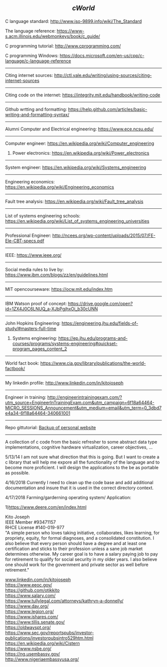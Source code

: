 ***<p align="center">cWorld</p>***
-----------------------------------------------------------------------------------------------------------

C language standard: http://www.iso-9899.info/wiki/The_Standard

The language reference: https://www-s.acm.illinois.edu/webmonkeys/book/c_guide/

C programming tutorial: http://www.cprogramming.com/

C programming Windows: https://docs.microsoft.com/en-us/cpp/c-language/c-language-reference

-----------------------------------------------------------------------------------------------------------

Citing internet sources: http://ctl.yale.edu/writing/using-sources/citing-internet-sources

-----------------------------------------------------------------------------------------------------------

Citing code on the internet: https://integrity.mit.edu/handbook/writing-code

-----------------------------------------------------------------------------------------------------------

Github wrtting and formatting: https://help.github.com/articles/basic-writing-and-formatting-syntax/

-----------------------------------------------------------------------------------------------------------

Alumni Computer and Electrical engineering: https://www.ece.ncsu.edu/

-----------------------------------------------------------------------------------------------------------

Computer engineer: https://en.wikipedia.org/wiki/Computer_engineering
 
 1) Power electronics: https://en.wikipedia.org/wiki/Power_electronics

-----------------------------------------------------------------------------------------------------------

System engineer: https://en.wikipedia.org/wiki/Systems_engineering 

-----------------------------------------------------------------------------------------------------------

Engineering economics: https://en.wikipedia.org/wiki/Engineering_economics

-----------------------------------------------------------------------------------------------------------

Fault tree analysis: https://en.wikipedia.org/wiki/Fault_tree_analysis

-----------------------------------------------------------------------------------------------------------


List of systems engineering schools: https://en.wikipedia.org/wiki/List_of_systems_engineering_universities

-----------------------------------------------------------------------------------------------------------

Professional Engineer: http://ncees.org/wp-content/uploads/2015/07/FE-Ele-CBT-specs.pdf

-----------------------------------------------------------------------------------------------------------

IEEE: https://www.ieee.org/

-----------------------------------------------------------------------------------------------------------

Social media rules to live by: https://www.ibm.com/blogs/zz/en/guidelines.html

-----------------------------------------------------------------------------------------------------------

MIT opencourseware: https://ocw.mit.edu/index.htm

-----------------------------------------------------------------------------------------------------------

IBM Watson proof of concept: https://drive.google.com/open?id=1ZX4J0C6LNUQ_a-XJbPgjhxOi_b30cUNN

-----------------------------------------------------------------------------------------------------------

John Hopkins Engineering: https://engineering.jhu.edu/fields-of-study/#masters-full-time

1) Systems engineering: https://ep.jhu.edu/programs-and-courses/programs/systems-engineering#quickset-program_pages_content_2

-----------------------------------------------------------------------------------------------------------

World fact book: https://www.cia.gov/library/publications/the-world-factbook/   

-----------------------------------------------------------------------------------------------------------

My linkedin profile: http://www.linkedin.com/in/kitojoseph

-----------------------------------------------------------------------------------------------------------

Engineer in training: http://engineerintrainingexam.com/?utm_source=EngineerInTrainingExam.com&utm_campaign=6f18a64464-MICRO_SESSIONS_Announcement&utm_medium=email&utm_term=0_3dbd7e4a34-6f18a64464-340661001

-----------------------------------------------------------------------------------------------------------

Repo gittutorial: [Backup of personal website](https://github.com/otikkito/gittutorial/blob/master/backupwebsite/www.kjoseph-it.com/README.md)

-----------------------------------------------------------------------------------------------------------

A collection of c code from the basic refresher to some abstract data type implementations, 
cognitive hardware virtualization, career objectives, ...

5/13/14 I am not sure what direction that this is going. But I want to create a c library that 
will help me expore all the functionality of the language and to become more proficient. I will
design the applications to the be as portable as possible.

4/16/2018 Currently I need to clean up the code base and add additional documentation and insure that it
is used in the correct directory context.

4/17/2018
Farming/garderning operating system/ Application:

1)https://www.deere.com/en/index.html

Kito Joseph<br>
IEEE Member #93471157<br>
RHCE License #140-019-977<br>
"A simple person who loves taking initiative, collaborates, likes learning, for propriety, equity, for formal diagnoses, and a consolidated constitution. 
I also believe that every person should have a degree and at least one certification and sticks to their profession unless a sane job market determines 
otherwise. My career goal is to have a salary paying job to pay for retirement to qualify for social security in my older years. I also believe one 
should work for the government and private sector as well before retirement."

www.linkedin.com/in/kitojoseph <br>
https://www.eeoc.gov/ <br>
https://github.com/otikkito <br> 
https://www.salary.com/ <br>
https://www.tullylegal.com/attorneys/kathryn-a-donnelly/ <br>
https://www.dav.org/ <br>
https://www.legion.org/ <br>
https://www.ishares.com/ <br>
https://www.tillis.senate.gov/ <br>
https://oldwayspt.org/ <br>
https://www.sec.gov/reportspubs/investor-publications/investorpubsintro529htm.html <br>
https://en.wikipedia.org/wiki/Cistern <br>
https://www.nsbe.org/ <br>
https://ng.usembassy.gov/ <br>
http://www.nigeriaembassyusa.org/ <br>


